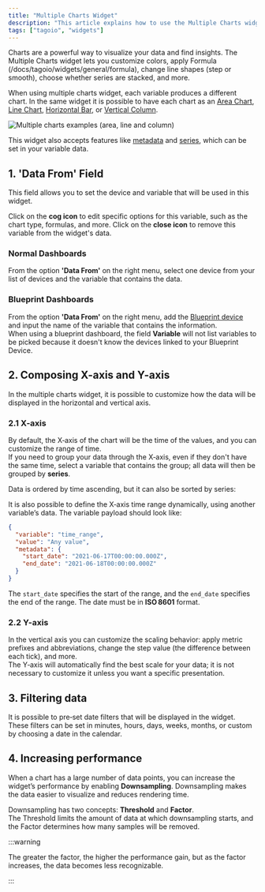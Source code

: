 ```yaml
---
title: "Multiple Charts Widget"
description: "This article explains how to use the Multiple Charts widget in TagoIO, including how each variable can produce a different chart type, configurable options, and the Data From field used to select device and variable sources."
tags: ["tagoio", "widgets"]
---
```


Charts are a powerful way to visualize your data and find insights. The Multiple
Charts widget lets you customize colors, apply Formula
(/docs/tagoio/widgets/general/formula), change line shapes (step or smooth),
choose whether series are stacked, and more.

When using multiple charts widget, each variable produces a different chart. In
the same widget it is possible to have each chart as an
[Area Chart](/docs/tagoio/widgets/charts/area-chart-widget.md),
[Line Chart](/docs/tagoio/widgets/charts/line-chart-widget.md),
[Horizontal Bar](/docs/tagoio/widgets/charts/horizontal-bar-widget.md), or
[Vertical Column](/docs/tagoio/widgets/charts/vertical-column-widget.md).

![Multiple charts examples (area, line and column)](/docs_imagem/tagoio/multiple-charts-widget-2.png)

This widget also accepts features like
[metadata](/docs/tagoio/devices/payload-parser/metadata.md) and
[series](/docs/tagoio/devices/grouping-variables.md), which can be set in your
variable data.

## 1. 'Data From' Field

This field allows you to set the device and variable that will be used in this
widget.

Click on the **cog icon** to edit specific options for this variable, such as
the chart type, formulas, and more. Click on the **close icon** to remove this
variable from the widget's data.

### Normal Dashboards

From the option **'Data From'** on the right menu, select one device from your
list of devices and the variable that contains the data.

### Blueprint Dashboards

From the option **'Data From'** on the right menu, add the
[Blueprint device](/docs/tagoio/devices/blueprint-devices-entities.md) and input the
name of the variable that contains the information.\
When using a blueprint dashboard, the field **Variable** will not list variables
to be picked because it doesn't know the devices linked to your Blueprint
Device.

## 2. Composing X-axis and Y-axis

In the multiple charts widget, it is possible to customize how the data will be
displayed in the horizontal and vertical axis.

### 2.1 X-axis

By default, the X‑axis of the chart will be the time of the values, and you can
customize the range of time.\
If you need to group your data through the X‑axis, even if they don't have the
same time, select a variable that contains the group; all data will then be
grouped by **series**.

<!-- Info icon placeholder: X-axis grouping example -->

Data is ordered by time ascending, but it can also be sorted by series:

<!-- Image temporarily disabled: Series sorting example - /cdn.elev.io/file/uploads/8Kr8tD8c3s2gigLME_FvaA_bT6A7DbPNHE1DBsJtJDw/c1IxSaBHG9OmIf4MOI9_tXqBo1IhruO5gcPnGdBbg5c/Captura%20de%20tela%20de%202021-06-22%2022-02-03-D7c.png -->

It is also possible to define the X‑axis time range dynamically, using another
variable’s data. The variable payload should look like:

```json
{
  "variable": "time_range",
  "value": "Any value",
  "metadata": {
    "start_date": "2021-06-17T00:00:00.000Z",
    "end_date": "2021-06-18T00:00:00.000Z"
  }
}
```

The `start_date` specifies the start of the range, and the `end_date` specifies
the end of the range. The date must be in **ISO 8601** format.

### 2.2 Y-axis

In the vertical axis you can customize the scaling behavior: apply metric
prefixes and abbreviations, change the step value (the difference between each
tick), and more.\
The Y‑axis will automatically find the best scale for your data; it is not
necessary to customize it unless you want a specific presentation.

<!-- Info icon placeholder: Y-axis configuration -->

## 3. Filtering data

It is possible to pre‑set date filters that will be displayed in the widget.
These filters can be set in minutes, hours, days, weeks, months, or custom by
choosing a date in the calendar.

<!-- Image temporarily disabled: Data filtering example - /cdn.elev.io/file/uploads/8Kr8tD8c3s2gigLME_FvaA_bT6A7DbPNHE1DBsJtJDw/oYbfUz7PUkwgxMRjS1ipZ3kdvTDoia_GebSxU26rBZs/chartFilterMultipleAxis-Dds.gif -->

## 4. Increasing performance

When a chart has a large number of data points, you can increase the widget’s
performance by enabling **Downsampling**. Downsampling makes the data easier to
visualize and reduces rendering time.

<!-- Image temporarily disabled: Downsampling example - /cdn.elev.io/file/uploads/8Kr8tD8c3s2gigLME_FvaA_bT6A7DbPNHE1DBsJtJDw/VHfKpB1Yo4XLOL1nWhQ5Ts6GjSLkrr9pM1weL4n7njk/chartDownsampling-Ukg.gif -->

Downsampling has two concepts: **Threshold** and **Factor**.\
The Threshold limits the amount of data at which downsampling starts, and the
Factor determines how many samples will be removed.

:::warning

The greater the factor, the higher the performance gain, but as the factor
increases, the data becomes less recognizable.

:::

